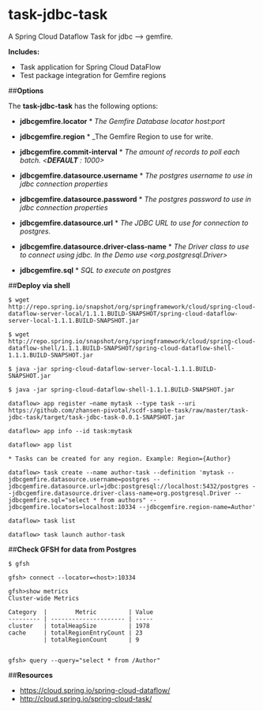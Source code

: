 # task-jdbc-task
A Spring Cloud Dataflow Task for jdbc --> gemfire. 

**Includes:**

   * Task application for Spring Cloud DataFlow
   * Test package integration for Gemfire regions 

##**Options**

The **task-jdbc-task** has the following options:

* **jdbcgemfire.locator**
       * _The Gemfire Database locator host:port_
 
* **jdbcgemfire.region**
       * _The Gemfire Region to use for write.
       
* **jdbcgemfire.commit-interval**
       * _The amount of records to poll each batch. <**DEFAULT** : 1000>_
 
* **jdbcgemfire.datasource.username**
       * _The postgres username to use in jdbc connection properties_
       
* **jdbcgemfire.datasource.password**
       * _The postgres password to use in jdbc connection properties_
       
* **jdbcgemfire.datasource.url**
       * _The JDBC URL to use for connection to postgres._
       
* **jdbcgemfire.datasource.driver-class-name**
       * _The Driver class to use to connect using jdbc. In the Demo use <org.postgresql.Driver>_
        
* **jdbcgemfire.sql**
       * _SQL to execute on postgres_

 

##**Deploy via shell**

```
$ wget http://repo.spring.io/snapshot/org/springframework/cloud/spring-cloud-dataflow-server-local/1.1.1.BUILD-SNAPSHOT/spring-cloud-dataflow-server-local-1.1.1.BUILD-SNAPSHOT.jar

$ wget http://repo.spring.io/snapshot/org/springframework/cloud/spring-cloud-dataflow-shell/1.1.1.BUILD-SNAPSHOT/spring-cloud-dataflow-shell-1.1.1.BUILD-SNAPSHOT.jar

$ java -jar spring-cloud-dataflow-server-local-1.1.1.BUILD-SNAPSHOT.jar

$ java -jar spring-cloud-dataflow-shell-1.1.1.BUILD-SNAPSHOT.jar

dataflow> app register —name mytask --type task --uri https://github.com/zhansen-pivotal/scdf-sample-task/raw/master/task-jdbc-task/target/task-jdbc-task-0.0.1-SNAPSHOT.jar

dataflow> app info --id task:mytask 

dataflow> app list

* Tasks can be created for any region. Example: Region={Author}

dataflow> task create --name author-task --definition 'mytask --jdbcgemfire.datasource.username=postgres --jdbcgemfire.datasource.url=jdbc:postgresql://localhost:5432/postgres --jdbcgemfire.datasource.driver-class-name=org.postgresql.Driver --jdbcgemfire.sql="select * from authors" --jdbcgemfire.locators=localhost:10334 --jdbcgemfire.region-name=Author'

dataflow> task list

dataflow> task launch author-task
```

##**Check GFSH for data from Postgres**

```
$ gfsh

gfsh> connect --locator=<host>:10334

gfsh>show metrics
Cluster-wide Metrics

Category  |        Metric         | Value
--------- | --------------------- | -----
cluster   | totalHeapSize         | 1978
cache     | totalRegionEntryCount | 23
          | totalRegionCount      | 9


gfsh> query --query="select * from /Author"
```

##**Resources**

* https://cloud.spring.io/spring-cloud-dataflow/
* http://cloud.spring.io/spring-cloud-task/